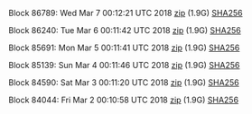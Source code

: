 Block 86789: Wed Mar  7 00:12:21 UTC 2018 [zip](https://dash-bootstrap.ams3.digitaloceanspaces.com/testnet/2018-03-07/bootstrap.dat.zip) (1.9G) [SHA256](https://dash-bootstrap.ams3.digitaloceanspaces.com/testnet/2018-03-07/sha256.txt)

Block 86240: Tue Mar  6 00:11:42 UTC 2018 [zip](https://dash-bootstrap.ams3.digitaloceanspaces.com/testnet/2018-03-06/bootstrap.dat.zip) (1.9G) [SHA256](https://dash-bootstrap.ams3.digitaloceanspaces.com/testnet/2018-03-06/sha256.txt)

Block 85691: Mon Mar  5 00:11:41 UTC 2018 [zip](https://dash-bootstrap.ams3.digitaloceanspaces.com/testnet/2018-03-05/bootstrap.dat.zip) (1.9G) [SHA256](https://dash-bootstrap.ams3.digitaloceanspaces.com/testnet/2018-03-05/sha256.txt)

Block 85139: Sun Mar  4 00:11:46 UTC 2018 [zip](https://dash-bootstrap.ams3.digitaloceanspaces.com/testnet/2018-03-04/bootstrap.dat.zip) (1.9G) [SHA256](https://dash-bootstrap.ams3.digitaloceanspaces.com/testnet/2018-03-04/sha256.txt)

Block 84590: Sat Mar  3 00:11:20 UTC 2018 [zip](https://dash-bootstrap.ams3.digitaloceanspaces.com/testnet/2018-03-03/bootstrap.dat.zip) (1.9G) [SHA256](https://dash-bootstrap.ams3.digitaloceanspaces.com/testnet/2018-03-03/sha256.txt)

Block 84044: Fri Mar  2 00:10:58 UTC 2018 [zip](https://dash-bootstrap.ams3.digitaloceanspaces.com/testnet/2018-03-02/bootstrap.dat.zip) (1.9G) [SHA256](https://dash-bootstrap.ams3.digitaloceanspaces.com/testnet/2018-03-02/sha256.txt)
